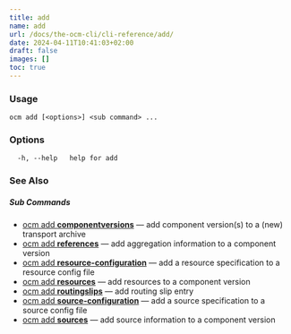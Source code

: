 ```yaml
---
title: add
name: add
url: /docs/the-ocm-cli/cli-reference/add/
date: 2024-04-11T10:41:03+02:00
draft: false
images: []
toc: true
---
```

### Usage

```
ocm add [<options>] <sub command> ...
```

### Options

```
  -h, --help   help for add
```

### See Also



##### Sub Commands

* [ocm add <b>componentversions</b>](/docs/the-ocm-cli/cli-reference/add/componentversions)	 &mdash; add component version(s) to a (new) transport archive
* [ocm add <b>references</b>](/docs/the-ocm-cli/cli-reference/add/references)	 &mdash; add aggregation information to a component version
* [ocm add <b>resource-configuration</b>](/docs/the-ocm-cli/cli-reference/add/resource-configuration)	 &mdash; add a resource specification to a resource config file
* [ocm add <b>resources</b>](/docs/the-ocm-cli/cli-reference/add/resources)	 &mdash; add resources to a component version
* [ocm add <b>routingslips</b>](/docs/the-ocm-cli/cli-reference/add/routingslips)	 &mdash; add routing slip entry
* [ocm add <b>source-configuration</b>](/docs/the-ocm-cli/cli-reference/add/source-configuration)	 &mdash; add a source specification to a source config file
* [ocm add <b>sources</b>](/docs/the-ocm-cli/cli-reference/add/sources)	 &mdash; add source information to a component version

